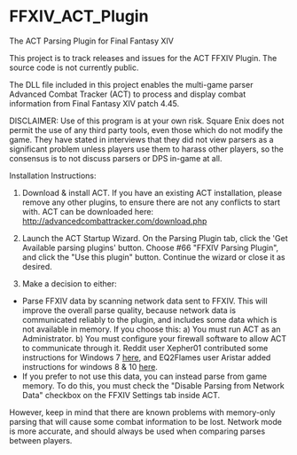 FFXIV_ACT_Plugin
================
The ACT Parsing Plugin for Final Fantasy XIV

This project is to track releases and issues for the ACT FFXIV Plugin.  The source code is not currently public.

The DLL file included in this project  enables the multi-game parser Advanced Combat Tracker (ACT) to process and display combat information from Final Fantasy XIV patch 4.45. 

DISCLAIMER: Use of this program is at your own risk. Square Enix does not permit the use of any third party tools, even those which do not modify the game.  They have stated in interviews that they did not view parsers as a significant problem unless players use them to harass other players, so the consensus is to not discuss parsers or DPS in-game at all.

Installation Instructions:

1) Download & install ACT. If you have an existing ACT installation, please remove any other plugins, to ensure there are not any conflicts to start with.  ACT can be downloaded here:<br>
http://advancedcombattracker.com/download.php

2) Launch the ACT Startup Wizard. On the Parsing Plugin tab, click the 'Get Available parsing plugins' button. Choose #66 "FFXIV Parsing Plugin", and click the "Use this plugin" button. Continue the wizard or close it as desired.

3) Make a decision to either:
* Parse FFXIV data by scanning network data sent to FFXIV.  This will improve the overall parse quality, because network data is communicated reliably to the plugin, and includes some data which is not available in memory.  If you choose this:
    a) You must run ACT as an Administrator.
    b) You must configure your firewall software to allow ACT to communicate through it.  Reddit user Xepher01 contributed some instructions for Windows 7  <a href="http://imgur.com/a/QU86T">here</a>, and EQ2Flames user Aristar added instructions for windows 8 & 10  <a href="http://imgur.com/a/HiGKr">here</a>.
* If you prefer to not use this data, you can instead parse from game memory.  To do this, you must check the "Disable Parsing from Network Data" checkbox on the FFXIV Settings tab inside ACT.  
 
However, keep in mind that there are known problems with memory-only parsing that will cause some combat information to be lost.  Network mode is more accurate, and should always be used when comparing parses between players.



